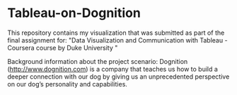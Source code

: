 # Tableau-on-Dognition

This repository contains my visualization that was submitted as part of the final assignment for: "Data Visualization and Communication with Tableau - Coursera course by Duke University "

Background information about the project scenario:
Dognition (http://www.dognition.com) is a company that teaches us how to build a deeper connection with our dog by giving us an unprecedented perspective on our dog’s personality and capabilities. 
